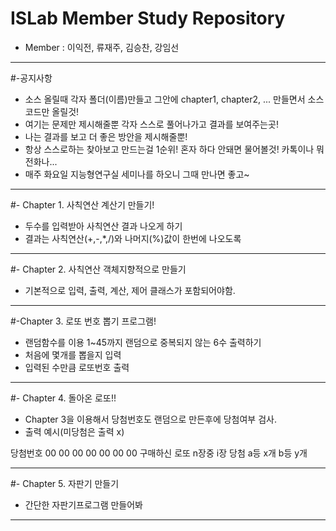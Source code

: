 # ISLab Member Study Repository
- Member : 이익전, 류재주, 김승찬, 강임선

----------

#-공지사항
- 소스 올릴때 각자 폴더(이름)만들고 그안에 chapter1, chapter2, ... 만들면서 소스코드만 올릴것!
- 여기는 문제만 제시해줄뿐 각자 스스로 풀어나가고 결과를 보여주는곳!
- 나는 결과를 보고 더 좋은 방안을 제시해줄뿐!
- 항상 스스로하는 찾아보고 만드는걸 1순위! 혼자 하다 안돼면 물어볼것! 카톡이나 뭐 전화나...
- 매주 화요일 지능형연구실 세미나를 하오니 그때 만나면 좋고~

----------

#- Chapter 1. 사칙연산 계산기 만들기!
- 두수를 입력받아 사칙연산 결과 나오게 하기
- 결과는 사칙연산(+,-,*,/)와 나머지(%)값이 한번에 나오도록

----------

#- Chapter 2. 사칙연산 객체지향적으로 만들기
- 기본적으로 입력, 출력, 계산, 제어 클래스가 포함되어야함.

----------

#-Chapter 3. 로또 번호 뽑기 프로그램!
- 랜덤함수를 이용 1~45까지 랜덤으로 중복되지 않는 6수 출력하기
- 처음에 몇개를 뽑을지 입력
- 입력된 수만큼 로또번호 출력

----------

#- Chapter 4. 돌아온 로또!!
- Chapter 3을 이용해서 당첨번호도 랜덤으로 만든후에 당첨여부 검사.
- 출력 예시(미당첨은 출력 x)

당첨번호 00 00 00 00 00 00 00
구매하신 로또 n장중 i장 당첨
a등 x개
b등 y개

----------

#- Chapter 5. 자판기 만들기
- 간단한 자판기프로그램 만들어봐

----------
